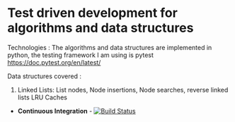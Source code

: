# Test driven development for algorithms and data structures 

Technologies : The algorithms and data structures are implemented in python, the testing framework I am using is pytest 
https://doc.pytest.org/en/latest/

Data structures covered : 
1) Linked Lists: List nodes, Node insertions, Node searches, reverse linked lists
LRU Caches


+ **Continuous Integration** - [![Build Status](https://travis-ci.com/priyankaparikh/algorithms.svg?branch=linked-lists)](https://travis-ci.com/priyankaparikh/algorithms) 